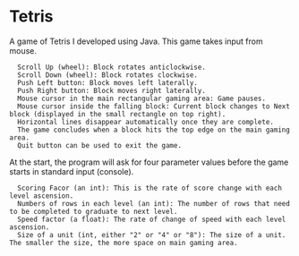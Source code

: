 Tetris
======

A game of Tetris I developed using Java. This game takes input from mouse. 

      Scroll Up (wheel): Block rotates anticlockwise.
      Scroll Down (wheel): Block rotates clockwise.
      Push Left button: Block moves left laterally.
      Push Right button: Block moves right laterally.
      Mouse cursor in the main rectangular gaming area: Game pauses.
      Mouse cursor inside the falling block: Current block changes to Next block (displayed in the small rectangle on top right).
      Horizontal lines disappear automatically once they are complete.
      The game concludes when a block hits the top edge on the main gaming area.
      Quit button can be used to exit the game.



At the start, the program will ask for four parameter values before the game starts in standard input (console).

      Scoring Facor (an int): This is the rate of score change with each level ascension.
      Numbers of rows in each level (an int): The number of rows that need to be completed to graduate to next level.
      Speed factor (a float): The rate of change of speed with each level ascension.
      Size of a unit (int, either "2" or "4" or "8"): The size of a unit. The smaller the size, the more space on main gaming area.
      
 
